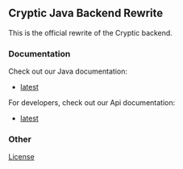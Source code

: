 ## Cryptic Java Backend Rewrite
This is the official rewrite of the Cryptic backend.

### Documentation

Check out our Java documentation:
* [latest](https://cryptic-game.github.io/java-backend-dev/javadoc/latest/index.html)

For developers, check out our Api documentation:
* [latest](https://cryptic-game.github.io/java-backend-dev/api/latest/index.html)

### Other

[License](https://github.com/cryptic-game/java-backend-dev/blob/gh-pages/LICENSE)
